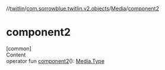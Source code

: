 //[twitlin](../../index.md)/[com.sorrowblue.twitlin.v2.objects](../index.md)/[Media](index.md)/[component2](component2.md)



# component2  
[common]  
Content  
operator fun [component2](component2.md)(): [Media.Type](-type/index.md)  



